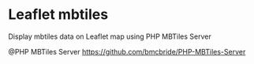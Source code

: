 # Leaflet mbtiles

Display mbtiles data on Leaflet map using PHP MBTiles Server

@PHP MBTiles Server https://github.com/bmcbride/PHP-MBTiles-Server

